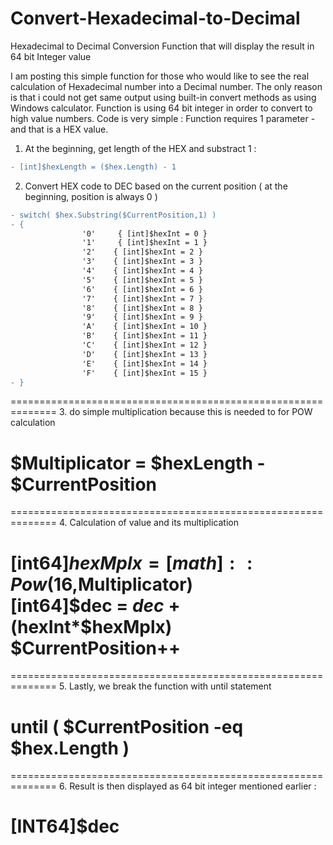 # Convert-Hexadecimal-to-Decimal
Hexadecimal to Decimal Conversion Function that will display the result in 64 bit Integer value


I am posting this simple function for those who would like to see the real calculation of Hexadecimal number into a Decimal number. The only reason is that i could not get same output using built-in convert methods as using Windows calculator. Function is using 64 bit integer in order to convert to high value numbers. Code is very simple : 
Function requires 1 parameter - and that is a HEX value. 


1. At the beginning,  get length of the HEX and substract 1 :
```diff
- [int]$hexLength = ($hex.Length) - 1 
```
 
2. Convert HEX code to DEC based on the current position ( at the beginning, position is always 0 )
```diff
- switch( $hex.Substring($CurrentPosition,1) )  
- { 
                '0'     { [int]$hexInt = 0 } 
                '1'     { [int]$hexInt = 1 } 
                '2'    { [int]$hexInt = 2 } 
                '3'    { [int]$hexInt = 3 } 
                '4'    { [int]$hexInt = 4 } 
                '5'    { [int]$hexInt = 5 } 
                '6'    { [int]$hexInt = 6 } 
                '7'    { [int]$hexInt = 7 } 
                '8'    { [int]$hexInt = 8 } 
                '9'    { [int]$hexInt = 9 } 
                'A'    { [int]$hexInt = 10 } 
                'B'    { [int]$hexInt = 11 } 
                'C'    { [int]$hexInt = 12 } 
                'D'    { [int]$hexInt = 13 } 
                'E'    { [int]$hexInt = 14 } 
                'F'    { [int]$hexInt = 15 } 
- }
```



==============================================================
3. do simple multiplication because this is needed to for POW calculation

$Multiplicator = $hexLength - $CurrentPosition
==============================================================

==============================================================
4. Calculation of value and its multiplication

 [int64]$hexMplx = [math]::Pow(16,$Multiplicator)  
 [int64]$dec = $dec + ($hexInt*$hexMplx) 
 $CurrentPosition++  
==============================================================


==============================================================
5. Lastly, we break the function with until statement

 until 
( 
     $CurrentPosition -eq $hex.Length 
)
==============================================================

==============================================================
6. Result is then displayed as 64 bit integer mentioned earlier :
 
[INT64]$dec
==============================================================
